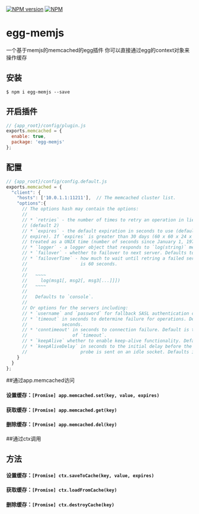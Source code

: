 [![NPM version](https://badge.fury.io/js/egg-memjs.svg)](http://badge.fury.io/js/egg-memjs)
[![NPM](https://nodei.co/npm/egg-memjs.png?downloads=true&stars=true)](https://www.npmjs.org/package/egg-memjs)


# egg-memjs

一个基于memjs的memcached的egg插件
你可以直接通过egg的context对象来操作缓存

## 安装
```
$ npm i egg-memjs --save
```

## 开启插件
```javascript
// {app_root}/config/plugin.js
exports.memcached = {
  enable: true,
  package: 'egg-memjs'
};
```

## 配置
```javascript
// {app_root}/config/config.default.js 
exports.memcached = {
  "client": {
    "hosts": ['10.0.1.1:11211'],  // The memcached cluster list.
    "options":{
      // The options hash may contain the options:
      //
      // * `retries` - the number of times to retry an operation in lieu of failures
      // (default 2)
      // * `expires` - the default expiration in seconds to use (default 0 - never
      // expire). If `expires` is greater than 30 days (60 x 60 x 24 x 30), it is
      // treated as a UNIX time (number of seconds since January 1, 1970).
      // * `logger` - a logger object that responds to `log(string)` method calls.
      // * `failover` - whether to failover to next server. Defaults to false.
      // * `failoverTime` - how much to wait until retring a failed server. Default
      //                    is 60 seconds.
      //
      //   ~~~~
      //     log(msg1[, msg2[, msg3[...]]])
      //   ~~~~
      //
      //   Defaults to `console`.
      //
      // Or options for the servers including:
      // * `username` and `password` for fallback SASL authentication credentials.
      // * `timeout` in seconds to determine failure for operations. Default is 0.5
      //             seconds.
      // * 'conntimeout' in seconds to connection failure. Default is twice the value
      //                 of `timeout`.
      // * `keepAlive` whether to enable keep-alive functionality. Defaults to false.
      // * `keepAliveDelay` in seconds to the initial delay before the first keepalive
      //                    probe is sent on an idle socket. Defaults is 30 seconds.
    }
  }
};
```
##通过app.memcached访问
#### 设置缓存：`[Promise] app.memcached.set(key, value, expires)`  
#### 获取缓存：`[Promise] app.memcached.get(key)`
#### 删除缓存：`[Promise] app.memcached.del(key)`   


##通过ctx调用
## 方法
#### 设置缓存：`[Promise] ctx.saveToCache(key, value, expires)` 
#### 获取缓存：`[Promise] ctx.loadFromCache(key)`
#### 删除缓存：`[Promise] ctx.destroyCache(key)`   
